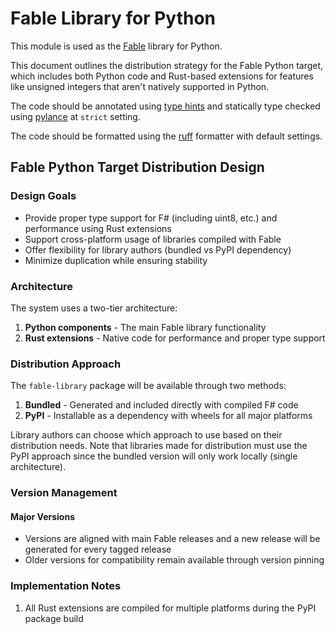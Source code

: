 # Fable Library for Python

This module is used as the [Fable](https://fable.io/) library for Python.

This document outlines the distribution strategy for the Fable Python
target, which includes both Python code and Rust-based extensions for
features like unsigned integers that aren't natively supported in
Python.

The code should be annotated using [type
hints](https://docs.python.org/3/library/typing.html) and statically
type checked using
[pylance](https://marketplace.visualstudio.com/items?itemName=ms-python.vscode-pylance)
at `strict` setting.

The code should be formatted using the
[ruff](https://docs.astral.sh/ruff/) formatter with default settings.

## Fable Python Target Distribution Design

### Design Goals

- Provide proper type support for F# (including uint8, etc.) and
  performance using Rust extensions
- Support cross-platform usage of libraries compiled with Fable
- Offer flexibility for library authors (bundled vs PyPI dependency)
- Minimize duplication while ensuring stability

### Architecture

The system uses a two-tier architecture:

1. **Python components** - The main Fable library functionality
2. **Rust extensions** - Native code for performance and proper type support

### Distribution Approach

The `fable-library` package will be available through two methods:

1. **Bundled** - Generated and included directly with compiled F# code
2. **PyPI** - Installable as a dependency with wheels for all major platforms

Library authors can choose which approach to use based on their distribution needs. Note
that libraries made for distribution must use the PyPI approach since the bundled
version will only work locally (single architecture).

### Version Management

#### Major Versions

- Versions are aligned with main Fable releases and a new release will
  be generated for every tagged release
- Older versions for compatibility remain available through version pinning

### Implementation Notes

1. All Rust extensions are compiled for multiple platforms during the PyPI package build
